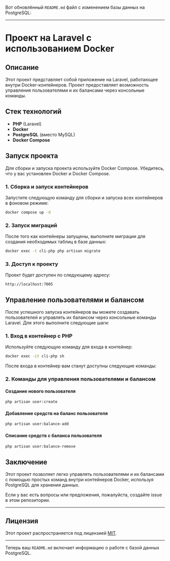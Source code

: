 Вот обновлённый `README.md` файл с изменением базы данных на PostgreSQL:

---

# Проект на Laravel с использованием Docker

## Описание

Этот проект представляет собой приложение на Laravel, работающее внутри Docker-контейнеров. Проект предоставляет возможность управления пользователями и их балансами через консольные команды.

## Стек технологий

- **PHP** (Laravel)
- **Docker**
- **PostgreSQL** (вместо MySQL)
- **Docker Compose**

## Запуск проекта

Для сборки и запуска проекта используйте Docker Compose. Убедитесь, что у вас установлен Docker и Docker Compose.

### 1. Сборка и запуск контейнеров

Запустите следующую команду для сборки и запуска всех контейнеров в фоновом режиме:

```bash
docker compose up -d
```

### 2. Запуск миграций

После того как контейнеры запущены, выполните миграции для создания необходимых таблиц в базе данных:

```bash
docker exec -t cli-php php artisan migrate
```

### 3. Доступ к проекту

Проект будет доступен по следующему адресу:

```
http://localhost:7005
```

## Управление пользователями и балансом

После успешного запуска контейнеров вы можете создавать пользователей и управлять их балансом через консольные команды Laravel. Для этого выполните следующие шаги:

### 1. Вход в контейнер с PHP

Используйте следующую команду для входа в контейнер:

```bash
docker exec -it cli-php sh
```

После входа в контейнер вам станут доступны следующие команды:

### 2. Команды для управления пользователями и балансом

#### Создание нового пользователя

```bash
php artisan user:create
```

#### Добавление средств на баланс пользователя

```bash
php artisan user:balance-add
```

#### Списание средств с баланса пользователя

```bash
php artisan user:balance-remove
```

## Заключение

Этот проект позволяет легко управлять пользователями и их балансами с помощью простых команд внутри контейнеров Docker, используя PostgreSQL для хранения данных.

Если у вас есть вопросы или предложения, пожалуйста, создайте issue в этом репозитории.

---

## Лицензия

Этот проект распространяется под лицензией [MIT](LICENSE).

---

Теперь ваш `README.md` включает информацию о работе с базой данных PostgreSQL.